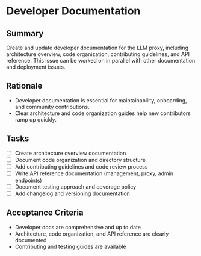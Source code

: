 # Developer Documentation

## Summary
Create and update developer documentation for the LLM proxy, including architecture overview, code organization, contributing guidelines, and API reference. This issue can be worked on in parallel with other documentation and deployment issues.

## Rationale
- Developer documentation is essential for maintainability, onboarding, and community contributions.
- Clear architecture and code organization guides help new contributors ramp up quickly.

## Tasks
- [ ] Create architecture overview documentation
- [ ] Document code organization and directory structure
- [ ] Add contributing guidelines and code review process
- [ ] Write API reference documentation (management, proxy, admin endpoints)
- [ ] Document testing approach and coverage policy
- [ ] Add changelog and versioning documentation

## Acceptance Criteria
- Developer docs are comprehensive and up to date
- Architecture, code organization, and API reference are clearly documented
- Contributing and testing guides are available 